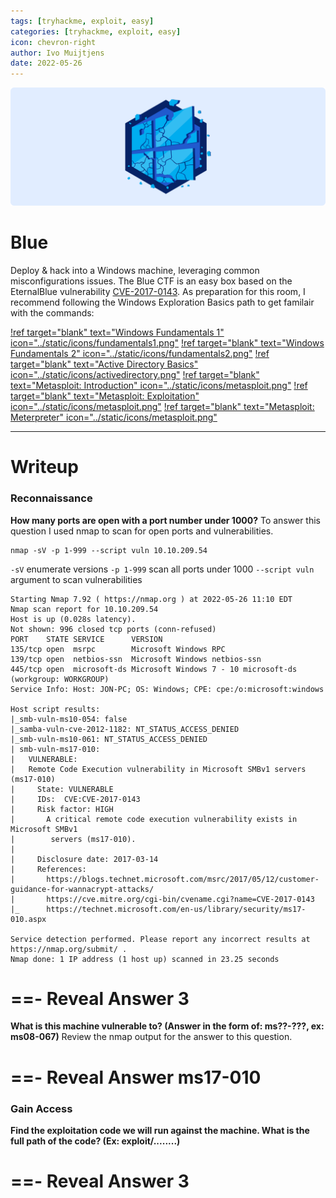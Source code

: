 ```yaml
---
tags: [tryhackme, exploit, easy]
categories: [tryhackme, exploit, easy]
icon: chevron-right
author: Ivo Muijtjens
date: 2022-05-26
---
```

![](/static/headers/blue.png)

# Blue

Deploy & hack into a Windows machine, leveraging common misconfigurations issues. The Blue CTF is an easy box based on the EternalBlue vulnerability [CVE-2017-0143](https://nvd.nist.gov/vuln/detail/CVE-2017-0143). As preparation for this room, I recommend following the Windows Exploration Basics path to get familair with the commands:

[!ref target="blank" text="Windows Fundamentals 1" icon="../static/icons/fundamentals1.png"](https://tryhackme.com/room/windowsfundamentals1xbx)
[!ref target="blank" text="Windows Fundamentals 2" icon="../static/icons/fundamentals2.png"](https://tryhackme.com/room/windowsfundamentals2x0x)
[!ref target="blank" text="Active Directory Basics" icon="../static/icons/activedirectory.png"](https://tryhackme.com/room/activedirectorybasics)
[!ref target="blank" text="Metasploit: Introduction" icon="../static/icons/metasploit.png"](https://tryhackme.com/room/metasploitintro)
[!ref target="blank" text="Metasploit: Exploitation" icon="../static/icons/metasploit.png"](https://tryhackme.com/room/metasploitexploitation)
[!ref target="blank" text="Metasploit: Meterpreter" icon="../static/icons/metasploit.png"](https://tryhackme.com/room/meterpreter)

---

# Writeup

### Reconnaissance

**How many ports are open with a port number under 1000?**
To answer this question I used nmap to scan for open ports and vulnerabilities.

    nmap -sV -p 1-999 --script vuln 10.10.209.54

`-sV` enumerate versions
`-p 1-999` scan all ports under 1000
`--script vuln` argument to scan vulnerabilities

    Starting Nmap 7.92 ( https://nmap.org ) at 2022-05-26 11:10 EDT
    Nmap scan report for 10.10.209.54
    Host is up (0.028s latency).
    Not shown: 996 closed tcp ports (conn-refused)
    PORT    STATE SERVICE      VERSION
    135/tcp open  msrpc        Microsoft Windows RPC
    139/tcp open  netbios-ssn  Microsoft Windows netbios-ssn
    445/tcp open  microsoft-ds Microsoft Windows 7 - 10 microsoft-ds (workgroup: WORKGROUP)
    Service Info: Host: JON-PC; OS: Windows; CPE: cpe:/o:microsoft:windows

    Host script results:
    |_smb-vuln-ms10-054: false
    |_samba-vuln-cve-2012-1182: NT_STATUS_ACCESS_DENIED
    |_smb-vuln-ms10-061: NT_STATUS_ACCESS_DENIED
    | smb-vuln-ms17-010: 
    |   VULNERABLE:
    |   Remote Code Execution vulnerability in Microsoft SMBv1 servers (ms17-010)
    |     State: VULNERABLE
    |     IDs:  CVE:CVE-2017-0143
    |     Risk factor: HIGH
    |       A critical remote code execution vulnerability exists in Microsoft SMBv1
    |        servers (ms17-010).
    |           
    |     Disclosure date: 2017-03-14
    |     References:
    |       https://blogs.technet.microsoft.com/msrc/2017/05/12/customer-guidance-for-wannacrypt-attacks/
    |       https://cve.mitre.org/cgi-bin/cvename.cgi?name=CVE-2017-0143
    |_      https://technet.microsoft.com/en-us/library/security/ms17-010.aspx

    Service detection performed. Please report any incorrect results at https://nmap.org/submit/ .
    Nmap done: 1 IP address (1 host up) scanned in 23.25 seconds

==- Reveal Answer
3
===

**What is this machine vulnerable to? (Answer in the form of: ms??-???, ex: ms08-067)**
Review the nmap output for the answer to this question.

==- Reveal Answer
ms17-010
===

### Gain Access

**Find the exploitation code we will run against the machine. What is the full path of the code? (Ex: exploit/........)**


==- Reveal Answer
3
===